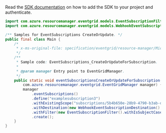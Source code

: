 Read the [SDK documentation](https://github.com/Azure/azure-sdk-for-java/blob/azure-resourcemanager-eventgrid_1.2.0-beta.1/sdk/eventgrid/azure-resourcemanager-eventgrid/README.md) on how to add the SDK to your project and authenticate.

```java
import com.azure.resourcemanager.eventgrid.models.EventSubscriptionFilter;
import com.azure.resourcemanager.eventgrid.models.WebhookEventSubscriptionDestination;

/** Samples for EventSubscriptions CreateOrUpdate. */
public final class Main {
    /*
     * x-ms-original-file: specification/eventgrid/resource-manager/Microsoft.EventGrid/preview/2021-10-15-preview/examples/EventSubscriptions_CreateOrUpdateForSubscription.json
     */
    /**
     * Sample code: EventSubscriptions_CreateOrUpdateForSubscription.
     *
     * @param manager Entry point to EventGridManager.
     */
    public static void eventSubscriptionsCreateOrUpdateForSubscription(
        com.azure.resourcemanager.eventgrid.EventGridManager manager) {
        manager
            .eventSubscriptions()
            .define("examplesubscription3")
            .withExistingScope("subscriptions/5b4b650e-28b9-4790-b3ab-ddbd88d727c4")
            .withDestination(new WebhookEventSubscriptionDestination().withEndpointUrl("https://requestb.in/15ksip71"))
            .withFilter(new EventSubscriptionFilter().withIsSubjectCaseSensitive(false))
            .create();
    }
}
```
